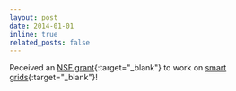```yaml
---
layout: post
date: 2014-01-01
inline: true
related_posts: false
---
```


Received an [NSF grant](https://www.nsf.gov/awardsearch/showAward?AWD_ID=1345232){:target="_blank"} to work on [smart grids](/projects/smart-grid-and-homes/){:target="_blank"}!